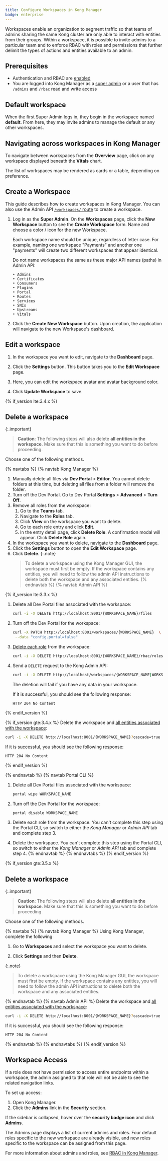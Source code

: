 ```yaml
---
title: Configure Workspaces in Kong Manager
badge: enterprise
---
```


Workspaces enable an organization to segment traffic so that
teams of admins sharing the same Kong cluster are only able to
interact with entities from their groups. Within a workspace,
it is possible to invite admins to a particular team and to
enforce RBAC with roles and permissions that further
delimit the types of actions and entities available to an admin.

## Prerequisites

* Authentication and RBAC are [enabled](/gateway/{{page.release}}/kong-manager/auth/rbac/)
* You are logged into Kong Manager as a [super admin](/gateway/{{page.release}}/kong-manager/auth/super-admin/)
or a user that has `/admins` and `/rbac` read and write access

## Default workspace

When the first Super Admin logs in, they begin in the workspace
named **default**. From here, they may invite admins to manage the default or
any other workspaces.

## Navigating across workspaces in Kong Manager

To navigate between workspaces from the **Overview** page, click on any
workspace displayed beneath the **Vitals** chart.

The list of workspaces may be rendered as cards or a table,
depending on preference.

## Create a Workspace

This guide describes how to create workspaces in Kong
Manager. You can also use the Admin API [`/workspaces/` route](/gateway/{{page.release}}/admin-api/workspaces/reference/#add-workspace) to create a workspace.

1. Log in as the **Super Admin**. On the **Workspaces** page, click the **New Workspace**
button to see the **Create Workspace** form. Name and choose a
color / icon for the new Workspace.

    Each workspace name should be unique,
    regardless of letter case. For example, naming one
    workspace "Payments" and another one "payments" will
    create two different workspaces that appear identical.

    Do not name workspaces the same as these major API names (paths)
    in Admin API:

    ```
    • Admins
    • Certificates
    • Consumers
    • Plugins
    • Portal
    • Routes
    • Services
    • SNIs
    • Upstreams
    • Vitals
    ```

2. Click the **Create New Workspace** button. Upon creation, the application will
navigate to the new Workspace's dashboard.

## Edit a workspace

1. In the workspace you want to edit, navigate to the **Dashboard** page.

1. Click the **Settings** button. This button takes you to the **Edit Workspace** page.

1. Here, you can edit the workspace avatar and avatar background color.

1. Click **Update Workspace** to save.

{% if_version lte:3.4.x %}
## Delete a workspace


{:.important}
> **Caution**: The following steps will also delete **all entities in the workspace**. Make sure that this is something you want to do before proceeding.

Choose one of the following methods.

{% navtabs %}
{% navtab Kong Manager %}
1.  Manually delete all files via **Dev Portal** > **Editor**. You cannot delete folders at this time, but deleting
all files from a folder will remove the folder.
1. Turn off the Dev Portal. Go to Dev Portal **Settings** > **Advanced** > **Turn Off**.
1. Remove all roles from the workspace:
     1. Go to the **Teams** tab.
     1. Navigate to the **Roles** tab.
     1. Click **View** on the workspace you want to delete.
     1. Go to each role entry and click **Edit**.
     1. In the entry detail page, click **Delete Role**. A confirmation modal will appear. Click **Delete Role** again.
1. In the workspace you want to delete, navigate to the **Dashboard** page.
1. Click the **Settings** button to open the **Edit Workspace** page.
1. Click **Delete**.
    {:.note}
    > To delete a workspace using the Kong Manager GUI, the workspace must first be empty. If the workspace contains any entities, you will need to follow the admin API instructions to delete both the workspace and any associated entities.
{% endnavtab %}
{% navtab Admin API %}

{% if_version lte:3.3.x %}
1. Delete all Dev Portal files associated with the workspace:

    ```bash
    curl -i -X DELETE http://localhost:8001/{WORKSPACE_NAME}/files
    ```

1. Turn off the Dev Portal for the workspace:

   ```bash
   curl -X PATCH http://localhost:8001/workspaces/{WORKSPACE_NAME}  \
    --data "config.portal=false"
   ```

1. [Delete each role](/gateway/{{page.release}}/admin-api/rbac/reference/#delete-a-role)
from the workspace:

    ```bash
    curl -i -X DELETE http://localhost:8001/{WORKSPACE_NAME}/rbac/roles/{ROLE_NAME|ROLE_ID}
    ```

1. Send a `DELETE` request to the Kong Admin API:
    ```sh
    curl -i -X DELETE http://localhost/workspaces/{WORKSPACE_NAME|WORKSPACE_ID}
    ```
    The deletion will fail if you have any data in your workspace.
    
    If it is successful, you should see the following response:
    ```
    HTTP 204 No Content
    ```
{% endif_version %}

{% if_version gte:3.4.x %}
Delete the workspace and [all entities associated with the workspace](/gateway/{{page.release}}/admin-api/workspaces/reference/#delete-a-workspace):

```bash
curl -i -X DELETE http://localhost:8001/{WORKSPACE_NAME}?cascade=true
```

If it is successful, you should see the following response:

```
HTTP 204 No Content
```
{% endif_version %}

{% endnavtab %}
{% navtab Portal CLI %}
1. Delete all Dev Portal files associated with the workspace:
    ```sh
    portal wipe WORKSPACE_NAME
    ```
2. Turn off the Dev Portal for the workspace:
    ```sh
    portal disable WORKSPACE_NAME
    ```
3. Delete each role from the workspace. You can't complete this step using the
Portal CLI, so switch to either the *Kong Manager* or *Admin API* tab and complete
step 3.

4. Delete the workspace. You can't complete this step using the
Portal CLI, so switch to either the *Kong Manager* or *Admin API* tab and complete
step 4.
{% endnavtab %}
{% endnavtabs %}
{% endif_version %}

{% if_version gte:3.5.x %}
## Delete a workspace

{:.important}
> **Caution**: The following steps will also delete **all entities in the workspace**. Make sure that this is something you want to do before proceeding.

Choose one of the following methods.

{% navtabs %}
{% navtab Kong Manager %}
Using Kong Manager, complete the following:

1. Go to **Workspaces** and select the workspace you want to delete.

1. Click **Settings** and then **Delete**.

{:.note}
> To delete a workspace using the Kong Manager GUI, the workspace must first be empty. If the workspace contains any entities, you will need to follow the admin API instructions to delete both the workspace and any associated entities.



{% endnavtab %}
{% navtab Admin API %}
Delete the workspace and [all entities associated with the workspace](/gateway/{{page.release}}/admin-api/workspaces/reference/#delete-a-workspace):

```bash
curl -i -X DELETE http://localhost:8001/{WORKSPACE_NAME}?cascade=true
```

If it is successful, you should see the following response:

```
HTTP 204 No Content
```

{% endnavtab %}
{% endnavtabs %}
{% endif_version %}

## Workspace Access

If a role does not have permission to access entire endpoints within
a workspace, the admin assigned to that role will not be
able to see the related navigation links.

To set up access:
1. Open Kong Manager.
2. Click the **Admins** link in the
**Security** section.

  If the sidebar is collapsed, hover over
  the **security badge icon** and click
  **Admins**.

The Admins page displays a list of current admins and
roles. Four default roles specific to the new
workspace are already visible, and new roles specific
to the workspace can be assigned from this page.

For more information about admins and roles, see
[RBAC in Kong Manager](/gateway/{{page.release}}/kong-manager/auth/rbac/).
